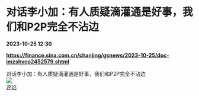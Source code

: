 # 对话李小加：有人质疑滴灌通是好事，我们和P2P完全不沾边

**2023-10-25 12:30**

**https://finance.sina.com.cn/chanjing/gsnews/2023-10-25/doc-imzshvcp2452579.shtml**

对话李小加：有人质疑滴灌通是好事，我们和P2P完全不沾边  
![](https://img3.chouti.com/CHOUTI_20231025/3B6AA4D565CA460A99F5271DC7CE66C5_W229H229.jpeg)  
[评论](https://m.chouti.com/link/40400239)
